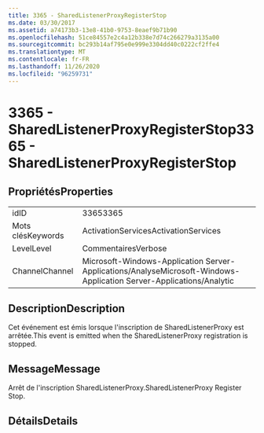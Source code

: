```yaml
---
title: 3365 - SharedListenerProxyRegisterStop
ms.date: 03/30/2017
ms.assetid: a74173b3-13e8-41b0-9753-8eaef9b71b90
ms.openlocfilehash: 51ce84557e2c4a12b338e7d74c266279a3135a00
ms.sourcegitcommit: bc293b14af795e0e999e3304dd40c0222cf2ffe4
ms.translationtype: MT
ms.contentlocale: fr-FR
ms.lasthandoff: 11/26/2020
ms.locfileid: "96259731"
---
```

# <a name="3365---sharedlistenerproxyregisterstop"></a><span data-ttu-id="ed8e3-102">3365 - SharedListenerProxyRegisterStop</span><span class="sxs-lookup"><span data-stu-id="ed8e3-102">3365 - SharedListenerProxyRegisterStop</span></span>

## <a name="properties"></a><span data-ttu-id="ed8e3-103">Propriétés</span><span class="sxs-lookup"><span data-stu-id="ed8e3-103">Properties</span></span>  
  
|||  
|-|-|  
|<span data-ttu-id="ed8e3-104">id</span><span class="sxs-lookup"><span data-stu-id="ed8e3-104">ID</span></span>|<span data-ttu-id="ed8e3-105">3365</span><span class="sxs-lookup"><span data-stu-id="ed8e3-105">3365</span></span>|  
|<span data-ttu-id="ed8e3-106">Mots clés</span><span class="sxs-lookup"><span data-stu-id="ed8e3-106">Keywords</span></span>|<span data-ttu-id="ed8e3-107">ActivationServices</span><span class="sxs-lookup"><span data-stu-id="ed8e3-107">ActivationServices</span></span>|  
|<span data-ttu-id="ed8e3-108">Level</span><span class="sxs-lookup"><span data-stu-id="ed8e3-108">Level</span></span>|<span data-ttu-id="ed8e3-109">Commentaires</span><span class="sxs-lookup"><span data-stu-id="ed8e3-109">Verbose</span></span>|  
|<span data-ttu-id="ed8e3-110">Channel</span><span class="sxs-lookup"><span data-stu-id="ed8e3-110">Channel</span></span>|<span data-ttu-id="ed8e3-111">Microsoft-Windows-Application Server-Applications/Analyse</span><span class="sxs-lookup"><span data-stu-id="ed8e3-111">Microsoft-Windows-Application Server-Applications/Analytic</span></span>|  
  
## <a name="description"></a><span data-ttu-id="ed8e3-112">Description</span><span class="sxs-lookup"><span data-stu-id="ed8e3-112">Description</span></span>  

 <span data-ttu-id="ed8e3-113">Cet événement est émis lorsque l'inscription de SharedListenerProxy est arrêtée.</span><span class="sxs-lookup"><span data-stu-id="ed8e3-113">This event is emitted when the SharedListenerProxy registration is stopped.</span></span>  
  
## <a name="message"></a><span data-ttu-id="ed8e3-114">Message</span><span class="sxs-lookup"><span data-stu-id="ed8e3-114">Message</span></span>  

 <span data-ttu-id="ed8e3-115">Arrêt de l'inscription SharedListenerProxy.</span><span class="sxs-lookup"><span data-stu-id="ed8e3-115">SharedListenerProxy Register Stop.</span></span>  
  
## <a name="details"></a><span data-ttu-id="ed8e3-116">Détails</span><span class="sxs-lookup"><span data-stu-id="ed8e3-116">Details</span></span>
